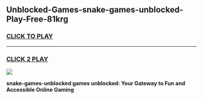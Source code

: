 
## Unblocked-Games-snake-games-unblocked-Play-Free-81krg
<h3>
<a href="https://premium76.site?title=snake-games-unblocked&ref=18A1">CLICK TO PLAY</a></h3>
<hr>

<h3>
<a href="https://premium76.site?title=snake-games-unblocked&ref=18A1">CLICK 2 PLAY</a>
  
</h3>

<a href="https://premium76.site?title=snake-games-unblocked&ref=18A1"><img src="https://clearcache.store/games.png"></a>


**snake-games-unblocked games unblocked: Your Gateway to Fun and Accessible Online Gaming**

